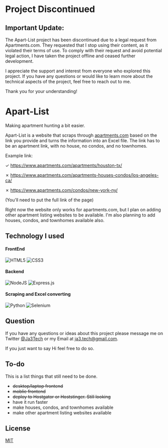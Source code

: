 # Project Discontinued

## Important Update:
The Apart-List project has been discontinued due to a legal request from Apartments.com. They requested that I stop using their content, as it violated their terms of use. To comply with their request and avoid potential legal action, I have taken the project offline and ceased further development.

I appreciate the support and interest from everyone who explored this project. If you have any questions or would like to learn more about the technical aspects of the project, feel free to reach out to me.

Thank you for your understanding!
# Apart-List

Making apartment hunting a bit easier.

Apart-List is a website that scraps through [apartments.com](https://www.apartments.com/) based on the link you provide and turns the information into an Excel file. The link has to be an apartment link, with no house, no condos, and no townhomes. 

Example link: 

&check; https://www.apartments.com/apartments/houston-tx/

&cross; https://www.apartments.com/apartments-houses-condos/los-angeles-ca/

&cross; https://www.apartments.com/condos/new-york-ny/

(You'll need to put the full link of the page)

Right now the website only works for apartments.com, but I plan on adding other apartment listing websites to be available. I'm also planning to add houses, condos, and townhomes available also. 

## Technology I used
#### FrontEnd
![HTML5](https://img.shields.io/badge/html5-%23E34F26.svg?style=for-the-badge&logo=html5&logoColor=white) ![CSS3](https://img.shields.io/badge/css3-%231572B6.svg?style=for-the-badge&logo=css3&logoColor=white) 

#### Backend
![NodeJS](https://img.shields.io/badge/node.js-6DA55F?style=for-the-badge&logo=node.js&logoColor=white)
![Express.js](https://img.shields.io/badge/express.js-%23404d59.svg?style=for-the-badge&logo=express&logoColor=%2361DAFB)

#### Scraping and Excel converting
![Python](https://img.shields.io/badge/python-3670A0?style=for-the-badge&logo=python&logoColor=ffdd54)
![Selenium](https://img.shields.io/badge/-selenium-%43B02A?style=for-the-badge&logo=selenium&logoColor=white)

## Question

If you have any questions or ideas about this project please message me on Twitter [@Ja3Tech](https://twitter.com/Ja3Tech) or  my Email at ja3.tech@gmail.com. 

If you just want to say Hi feel free to do so. 

## To-do
This is a list things that still need to be done.

- ~~desktop/laptop frontend~~ 
- ~~moblie frontend~~
- ~~deploy to Hostgator or Hoststinger. Still looking~~
- have it run faster
- make houses, condos, and townhomes available
- make other apartment listing websites available

## License

[MIT](https://choosealicense.com/licenses/mit/)
